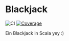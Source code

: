 # Blackjack 
![CI](https://github.com/dereinzigejoni/Blackjack/actions/workflows/ci.yml/badge.svg)
[![Coverage](https://coveralls.io/repos/github/dereinzigejoni/Blackjack/badge.svg?branch=main)](https://coveralls.io/github/dereinzigejoni/Blackjack?branch=main)

Ein Blackjack in Scala yey :)

